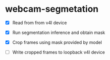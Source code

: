 # webcam-segmetation

- [x] Read from from v4l device
- [x] Run segmentation inference and obtain mask
- [x] Crop frames using mask provided by model 
- [ ] Write cropped frames to loopback v4l device

